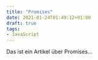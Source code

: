 ```yaml
---
title: "Promises"
date: 2021-01-24T01:49:12+01:00
draft: true
tags:
- JavaScript
---
```


Das ist ein Artikel über Promises...